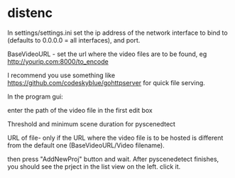 # distenc
In settings/settings.ini set the ip address of the network interface to bind to (defaults to 0.0.0.0 = all interfaces), and port.

BaseVideoURL - set the url where the video files are to be found, eg http://yourip.com:8000/to_encode 

I recommend you use something like https://github.com/codeskyblue/gohttpserver for quick file serving.


In the program gui:

enter the path of the video file in the first edit box

Threshold and minimum scene duration for pyscenedtect

URL of file- only if the URL where the video file is to be hosted is different from the default one (BaseVideoURL/Video filename).

then press "AddNewProj" button and wait. After pyscenedetect finishes, you should see the prject in the list view on the left. click it.



